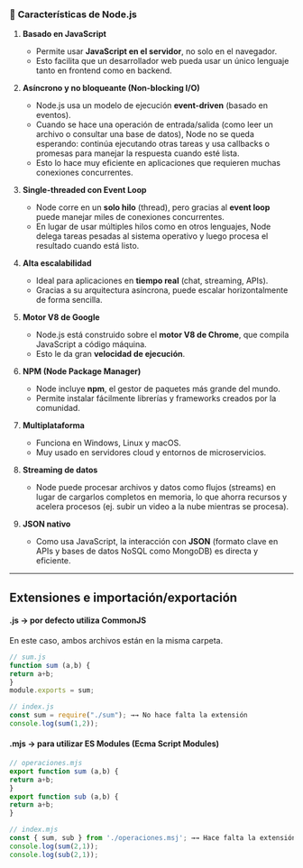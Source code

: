 ### 🔑 **Características de Node.js**

1. **Basado en JavaScript**
    - Permite usar **JavaScript en el servidor**, no solo en el navegador.
    - Esto facilita que un desarrollador web pueda usar un único lenguaje tanto en frontend como en backend.

2. **Asíncrono y no bloqueante (Non-blocking I/O)**
    - Node.js usa un modelo de ejecución **event-driven** (basado en eventos).
    - Cuando se hace una operación de entrada/salida (como leer un archivo o consultar una base de datos), Node no se queda esperando: continúa ejecutando otras tareas y usa callbacks o promesas para manejar la respuesta cuando esté lista.
    - Esto lo hace muy eficiente en aplicaciones que requieren muchas conexiones concurrentes.

3. **Single-threaded con Event Loop**
    - Node corre en un **solo hilo** (thread), pero gracias al **event loop** puede manejar miles de conexiones concurrentes.
    - En lugar de usar múltiples hilos como en otros lenguajes, Node delega tareas pesadas al sistema operativo y luego procesa el resultado cuando está listo.

4. **Alta escalabilidad**
    - Ideal para aplicaciones en **tiempo real** (chat, streaming, APIs).
    - Gracias a su arquitectura asíncrona, puede escalar horizontalmente de forma sencilla.

5. **Motor V8 de Google**
    - Node.js está construido sobre el **motor V8 de Chrome**, que compila JavaScript a código máquina.
    - Esto le da gran **velocidad de ejecución**.

6. **NPM (Node Package Manager)**
    - Node incluye **npm**, el gestor de paquetes más grande del mundo.
    - Permite instalar fácilmente librerías y frameworks creados por la comunidad.

7. **Multiplataforma**
    - Funciona en Windows, Linux y macOS.
    - Muy usado en servidores cloud y entornos de microservicios.

8. **Streaming de datos**
    - Node puede procesar archivos y datos como flujos (streams) en lugar de cargarlos completos en memoria, lo que ahorra recursos y acelera procesos (ej. subir un video a la nube mientras se procesa).

9. **JSON nativo**
    - Como usa JavaScript, la interacción con **JSON** (formato clave en APIs y bases de datos NoSQL como MongoDB) es directa y eficiente.


---

## Extensiones e importación/exportación
#### .js → por defecto utiliza CommonJS

En este caso, ambos archivos están en la misma carpeta.
```javascript
// sum.js
function sum (a,b) {
return a+b;
}
module.exports = sum;

// index.js
const sum = require("./sum"); →→ No hace falta la extensión 
console.log(sum(1,2));
```
#### .mjs → para utilizar ES Modules (Ecma Script Modules)
```js
// operaciones.mjs
export function sum (a,b) {
return a+b;
}
export function sub (a,b) {
return a+b;
}

// index.mjs
const { sum, sub } from './operaciones.msj'; →→ Hace falta la extensión 
console.log(sum(2,1));
console.log(sub(2,1));

```
